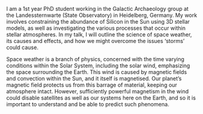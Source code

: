 I am a 1st year PhD student working in the Galactic Archaeology group at the Landessternwarte (State Observatory) in Heidelberg, Germany. My work involves constraining the abundance of Silicon in the Sun using 3D stellar models, as well as investigating the various processes that occur within stellar atmospheres. In my talk, I will outline the science of space weather, its causes and effects, and how we might overcome the issues ‘storms’ could cause.

Space weather is a branch of physics, concerned with the time varying conditions within the Solar System, including the solar wind, emphasizing the space surrounding the Earth. This wind is caused by magnetic fields and convection within the Sun, and it itself is magnetised. Our planet’s magnetic field protects us from this barrage of material, keeping our atmosphere intact. However, sufficiently powerful magnetism in the wind could disable satellites as well as our systems here on the Earth, and so it is important to understand and be able to predict such phenomena.
